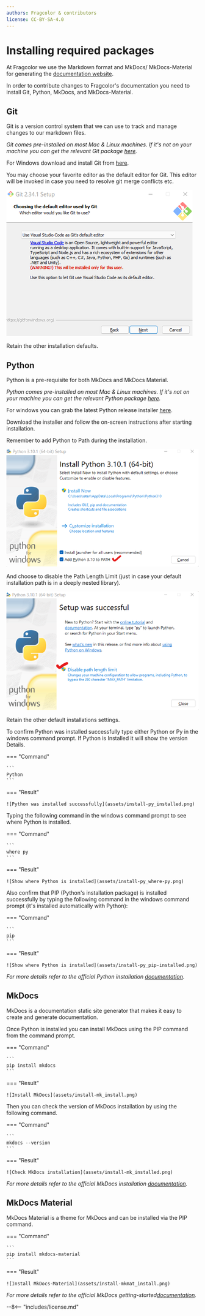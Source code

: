 ```yaml
---
authors: Fragcolor & contributors
license: CC-BY-SA-4.0
---
```


# Installing required packages

At Fragcolor we use the Markdown format and MkDocs/ MkDocs-Material for generating the [documentation website](https://docs.fragcolor.xyz/).

In order to contribute changes to Fragcolor's documentation you need to install Git, Python, MkDocs, and MkDocs-Material.

## Git

Git is a version control system that we can use to track and manage changes to our markdown files.

*Git comes pre-installed on most Mac & Linux machines. If it's not on your machine you can get the relevant Git package [here](https://git-scm.com/download).*

For Windows download and install Git from [here](https://git-scm.com/download/win).

You may choose your favorite editor as the default editor for Git. This editor will be invoked in case you need to resolve git merge conflicts etc.

![Choose default Git Editor](assets/install-git_default-editor.png)

Retain the other installation defaults.

## Python

Python is a pre-requisite for both MkDocs and MkDocs Material.

*Python comes pre-installed on most Mac & Linux machines. If it's not on your machine you can get the relevant Python package [here](https://www.python.org/downloads/).*

For windows you can grab the latest Python release installer [here](https://www.python.org/downloads/windows/").

Download the installer and follow the on-screen instructions after starting installation. 

Remember to add Python to Path during the installation.

![Add Python to PATH](assets/install-py_add-to-path.png)

And choose to disable the Path Length Limit (just in case your default installation path is in a deeply nested library).

![Disable path length limit](assets/install-py_disable-pll.png)

Retain the other default installations settings.

To confirm Python was installed successfully type either Python or Py in the windows command prompt. If Python is Installed it will show the version Details.

=== "Command"

    ```
    Python
    ```

=== "Result"

    ![Python was installed successfully](assets/install-py_installed.png)

Typing the following command in the windows command prompt to see where Python is installed.

=== "Command"

    ```
    where py
    ```

=== "Result"

    ![Show where Python is installed](assets/install-py_where-py.png)

Also confirm that PIP (Python's installation package) is installed successfully by typing the following command in the windows command prompt (it's installed automatically with Python):

=== "Command"

    ```
    pip
    ```

=== "Result"

    ![Show where Python is installed](assets/install-py_pip-installed.png)

*For more details refer to the official Python installation [documentation](https://docs.python.org/3/using/windows.html#installation-steps).*

## MkDocs

MkDocs is a documentation static site generator that makes it easy to create and generate documentation.

Once Python is installed you can install MkDocs using the PIP command from the command prompt.

=== "Command"

    ```
    pip install mkdocs
    ```

=== "Result"

    ![Install MkDocs](assets/install-mk_install.png)

Then you can check the version of MkDocs installation by using the following command.

=== "Command"

    ```
    mkdocs --version
    ```

=== "Result"

    ![Check MkDocs installation](assets/install-mk_installed.png)

*For more details refer to the official MkDocs installation [documentation](https://www.mkdocs.org/user-guide/installation/#installing-mkdocs).*

## MkDocs Material

MkDocs Material is a theme for MkDocs and can be installed via the PIP command.

=== "Command"

    ```
    pip install mkdocs-material
    ```

=== "Result"

    ![Install MkDocs-Material](assets/install-mkmat_install.png)

*For more details refer to the official MkDocs getting-started[documentation](https://squidfunk.github.io/mkdocs-material/getting-started/).*


--8<-- "includes/license.md"

